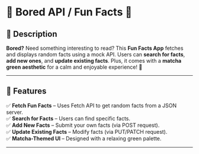 # 🤖 Bored API / Fun Facts 🍵

## 📌 Description

**Bored?** Need something interesting to read? This **Fun Facts App** fetches and displays random facts using a mock API. Users can **search for facts**, **add new ones**, and **update existing facts**. Plus, it comes with a **matcha green aesthetic** for a calm and enjoyable experience! 🌿  

---

## 🚀 Features

✅ **Fetch Fun Facts** – Uses Fetch API to get random facts from a JSON server.  
✅ **Search for Facts** – Users can find specific facts.  
✅ **Add New Facts** – Submit your own facts (via POST request).  
✅ **Update Existing Facts** – Modify facts (via PUT/PATCH request).  
✅ **Matcha-Themed UI** – Designed with a relaxing green palette.  

---




